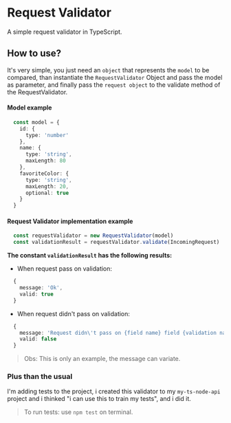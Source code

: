 # Request Validator
A simple request validator in TypeScript.

## How to use?
It's very simple, you just need an `object` that represents the `model` to be compared, than instantiate the `RequestValidator` Object and pass the model as parameter, and finally pass the `request object` to the validate method of the RequestValidator.

#### Model example

```ts
  const model = {
    id: {
      type: 'number'
    },
    name: {
      type: 'string',
      maxLength: 80
    },
    favoriteColor: {
      type: 'string',
      maxLength: 20,
      optional: true
    }
  }
```
#### Request Validator implementation example

```ts
  const requestValidator = new RequestValidator(model)
  const validationResult = requestValidator.validate(IncomingRequest)
```

 **The constant `validationResult` has the following results:**
 - When request pass on validation:
  ```ts
    {
      message: 'Ok',
      valid: true
    }
  ```
 - When request didn't pass on validation:
  ```ts
    {
      message: 'Request didn\'t pass on {field name} field {validation name} validation.',
      valid: false
    }
  ```
  > Obs: This is only an example, the message can variate.

### Plus than the usual
I'm adding tests to the project, i created this validator to my `my-ts-node-api` project and i thinked "i can use this to train my tests", and i did it.

> To run tests: use `npm test` on terminal.
